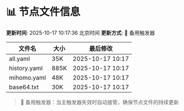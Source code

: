 # 📊 节点文件信息

**更新时间**: 2025-10-17 10:17:36 北京时间
**更新方式**: 🔄 备用触发器

| 文件名 | 大小 | 最后修改 |
|--------|------|----------|
| all.yaml | 35K | 2025-10-17 10:17 |
| history.yaml | 885K | 2025-10-17 10:17 |
| mihomo.yaml | 48K | 2025-10-17 10:17 |
| base64.txt | 30K | 2025-10-17 10:17 |

> 🔄 备用触发器：当主触发器失效时自动接管，确保节点文件的持续更新
